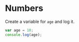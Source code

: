 # Numbers

Create a variable for `age` and log it.

```javascript
var age = 10;
console.log(age);
```
